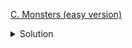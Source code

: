 [C. Monsters (easy version)](https://codeforces.com/contest/1786/problem/C)

<details><summary>Solution</summary>

![](../../../assets/1786C.png)

</details>
